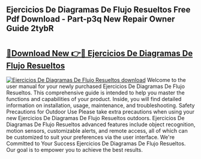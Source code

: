 ## Ejercicios De Diagramas De Flujo Resueltos Free Pdf Download - Part-p3q New Repair Owner Guide 2tybR

# <h2><a href="http://dfmdhv.blite.top/?on=Ejercicios+De+Diagramas+De+Flujo+Resueltos">🔗Download New 👉🔴 Ejercicios De Diagramas De Flujo Resueltos</a></h2>

[![Ejercicios De Diagramas De Flujo Resueltos download](https://i.imgur.com/lujVjoI.png)](http://dfmdhv.blite.top/?on=Ejercicios+De+Diagramas+De+Flujo+Resueltos)
Welcome to the user manual for your newly purchased Ejercicios De Diagramas De Flujo Resueltos. This comprehensive guide is intended to help you master the functions and capabilities of your product. Inside, you will find detailed information on installation, usage, maintenance, and troubleshooting. Safety Precautions for Outdoor Use Please take extra precautions when using your new Ejercicios De Diagramas De Flujo Resueltos outdoors. Ejercicios De Diagramas De Flujo Resueltos advanced features include object recognition, motion sensors, customizable alerts, and remote access, all of which can be customized to suit your preferences via the user interface. We're Committed to Your Success Ejercicios De Diagramas De Flujo Resueltos. Our goal is to empower you to achieve the best results.
